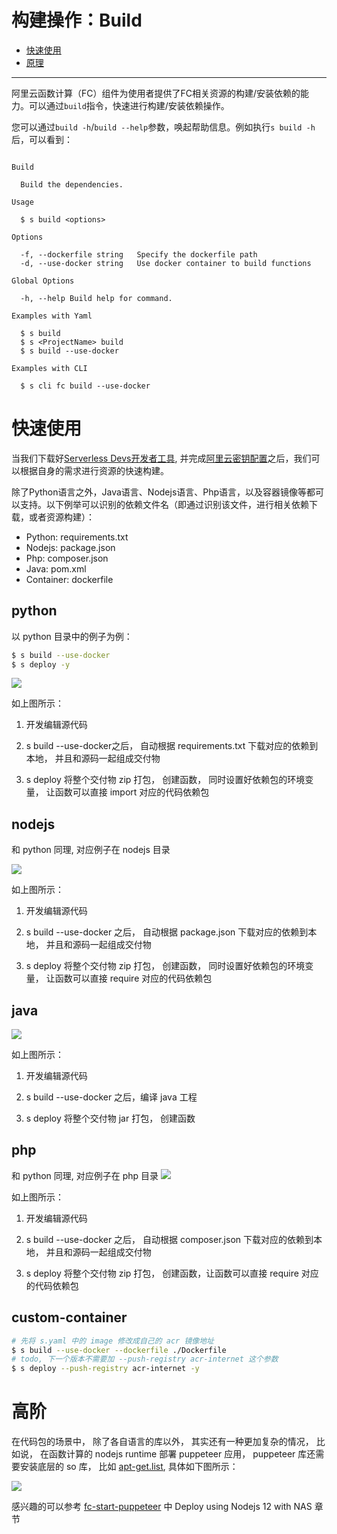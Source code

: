 # 构建操作：Build

- [快速使用](#快速使用)
- [原理](#原理)
-------

阿里云函数计算（FC）组件为使用者提供了FC相关资源的构建/安装依赖的能力。可以通过`build`指令，快速进行构建/安装依赖操作。

您可以通过`build -h`/`build --help`参数，唤起帮助信息。例如执行`s build -h`后，可以看到：

```

Build 

  Build the dependencies.

Usage

  $ s build <options> 

Options

  -f, --dockerfile string   Specify the dockerfile path
  -d, --use-docker string   Use docker container to build functions

Global Options

  -h, --help Build help for command.                                           

Examples with Yaml

  $ s build
  $ s <ProjectName> build
  $ s build --use-docker

Examples with CLI

  $ s cli fc build --use-docker 

```

# 快速使用

当我们下载好[Serverless Devs开发者工具](../Getting-started/Install-tutorial.md), 并完成[阿里云密钥配置](../Getting-started/Setting-up-credentials.md)之后，我们可以根据自身的需求进行资源的快速构建。

除了Python语言之外，Java语言、Nodejs语言、Php语言，以及容器镜像等都可以支持。以下例举可以识别的依赖文件名（即通过识别该文件，进行相关依赖下载，或者资源构建）：

- Python: requirements.txt
- Nodejs: package.json
- Php: composer.json
- Java: pom.xml
- Container: dockerfile

## python

以 python 目录中的例子为例：

```bash
$ s build --use-docker
$ s deploy -y
```

![](https://img.alicdn.com/imgextra/i3/O1CN016yUmJP1aKU4boPjWo_!!6000000003311-2-tps-1667-978.png)

如上图所示：

1. 开发编辑源代码

2. s build --use-docker之后， 自动根据 requirements.txt 下载对应的依赖到本地， 并且和源码一起组成交付物

3. s deploy 将整个交付物 zip 打包， 创建函数， 同时设置好依赖包的环境变量， 让函数可以直接 import 对应的代码依赖包

## nodejs

和 python 同理,  对应例子在 nodejs 目录

![](https://img.alicdn.com/imgextra/i3/O1CN018en3Mt1DY0bi8ZzeT_!!6000000000227-2-tps-1752-936.png)

如上图所示：

1. 开发编辑源代码

2. s build --use-docker 之后， 自动根据 package.json 下载对应的依赖到本地， 并且和源码一起组成交付物

3. s deploy 将整个交付物 zip 打包， 创建函数， 同时设置好依赖包的环境变量， 让函数可以直接 require 对应的代码依赖包

## java

![](https://img.alicdn.com/imgextra/i4/O1CN014gwk4d1PZdOnL9gWC_!!6000000001855-2-tps-1304-622.png)

如上图所示：

1. 开发编辑源代码

2. s build --use-docker 之后，编译 java 工程

3. s deploy 将整个交付物 jar 打包， 创建函数

## php

和 python 同理, 对应例子在 php 目录
![](https://img.alicdn.com/imgextra/i1/O1CN01b9bH2A1ciQ08IlEJc_!!6000000003634-2-tps-1778-928.png)

如上图所示：

1. 开发编辑源代码

2. s build --use-docker 之后， 自动根据 composer.json 下载对应的依赖到本地， 并且和源码一起组成交付物

3. s deploy 将整个交付物 zip 打包， 创建函数，让函数可以直接 require 对应的代码依赖包


## custom-container

```bash
# 先将 s.yaml 中的 image 修改成自己的 acr 镜像地址
$ s build --use-docker --dockerfile ./Dockerfile
# todo, 下一个版本不需要加 --push-registry acr-internet 这个参数
$ s deploy --push-registry acr-internet -y
```


# 高阶

在代码包的场景中， 除了各自语言的库以外， 其实还有一种更加复杂的情况， 比如说， 在函数计算的 nodejs runtime 部署 puppeteer 应用， puppeteer 库还需要安装底层的 so 库， 比如 [apt-get.list](https://github.com/devsapp/start-puppeteer/blob/master/src/nodejs12/src/apt-get.list),  具体如下图所示：

![](https://img.alicdn.com/imgextra/i2/O1CN01IOxwXQ1EiNBT7jFtJ_!!6000000000385-2-tps-1684-964.png)

感兴趣的可以参考 [fc-start-puppeteer](https://github.com/devsapp/start-puppeteer/tree/master/src)  中 Deploy using Nodejs 12 with NAS 章节



